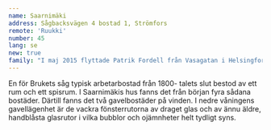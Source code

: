 ```yaml
---
name: Saarnimäki
address: Sågbacksvägen 4 bostad 1, Strömfors
remote: 'Ruukki'
number: 45
lang: se
new: true
family: "I maj 2015 flyttade Patrik Fordell från Vasagatan i Helsingfors till idylliska, lilla och lugna Strömfors bruk.\n– Jag hade fått nog av hetsen i storstaden där jag hade bott hela mitt liv, säger han. När jag sedan såg en annons på nätet om att det här huset hyrs ut kom jag och tittade och jag gillade det direkt.\nFordell är core perfomance coach som bland annat leder och utbildar företagsledare, entreprenörer, organisationer, team och chefer så att det ska få tillgång till sin fulla potential. Ibland jobbar han i Helsingfors, men distansjobb går också bra.\nPå fritiden gillar han att laga mat och att syssla med tai chi och qigong. Det estetiska i livet tilltalar honom och i Strömfors behöver han bara titta ut genom sina fönster för att få uppleva allt som är vackert."
---
```

En för Brukets såg typisk arbetarbostad från 1800- talets slut bestod av ett rum och ett spisrum. I Saarnimäkis hus fanns det från början fyra sådana bostäder. Därtill fanns det två gavelbostäder på vinden. I nedre våningens gavellägenhet är de vackra fönsterrutorna av draget glas och av ännu äldre, handblåsta glasrutor i vilka bubblor och ojämnheter helt tydligt syns.
